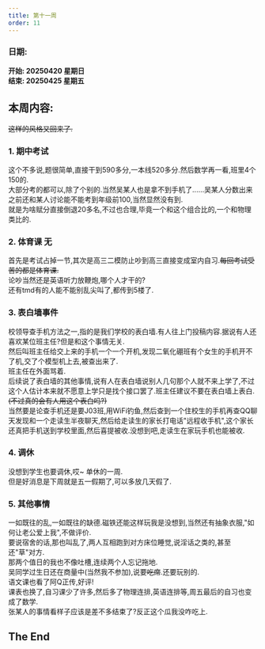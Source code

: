 ```yaml
---
title: 第十一周
order: 11
---
```


### 日期:  
**开始: 20250420 星期日**  
**结束: 20250425 星期五**  

## 本周内容:  

~~这样的风格又回来了.~~  

### 1. 期中考试

这个不多说,题很简单,直接干到590多分,一本线520多分.然后数学再一看,班里4个150的.  
大部分考的都可以,除了个别的.当然吴某人也是拿不到手机了......吴某人分数出来之前还和某人讨论能不能考到年级前100,当然显然没有到.  
就是为啥赋分直接倒退20多名,不过也合理,毕竟一个和这个组合比的,一个和物理类比的.  

### 2. 体育课 无

首先是考试占掉一节,其次是高三二模防止吵到高三直接变成室内自习.~~每回考试受苦的都是体育课.~~  
论吵当然还是英语听力放鞭炮,哪个人才干的?  
还有tmd有的人能不能别乱尖叫了,都传到5楼了.  

### 3. 表白墙事件

校领导查手机方法之一,指的是我们学校的表白墙.有人往上门投稿内容.据说有人还喜欢某位班主任?但是和这个事情无关.  
然后叫班主任给交上来的手机一个一个开机,发现二氧化硼班有个女生的手机开不了机,交了个模型机上去,被查出来了.  
班主任在外面骂着.  
后续说了表白墙的其他事情,说有人在表白墙说别人几句那个人就不来上学了,不过这个人估计本来就不愿意上学只是找个接口罢了.班主任建议不要在表白墙上表白.~~(不过真的会有人用这个表白吗?)~~  
当然要是论查手机还是要J03班,用WiFi钓鱼,然后查到一个住校生的手机再查QQ聊天发现和一个走读生半夜聊天,然后给走读生的家长打电话"远程收手机",这个家长还真把手机送到学校里面,然后喜提被收.没想到吧,走读生在家玩手机也能被收.  

### 4. 调休

没想到学生也要调休,哎~ 单休的一周.  
但是好消息是下周就是五一假期了,可以多放几天假了.  

### 5. 其他事情

一如既往的乱,一如既往的缺德.磁铁还能这样玩我是没想到,当然还有抽象衣服,"如何让老公爱上我",不做评价.  
要说宿舍的话,那也叫乱了,两人互相跑到对方床位睡觉,说淫话之类的,甚至还"草"对方.  
那两个值日的我也不像吐槽,连续两个人忘记拖地.  
吴同学过生日还在商量中(当然我不参加),说要~~吃席~~.还要玩别的.  
语文课也看了阿Q正传,好评!  
课表也换了,自习课少了许多,然后多了物理连排,英语连排等,周五最后的自习也变成了数学.  
张某人的事情看样子应该是差不多结束了?反正这个瓜我没咋吃上.  

## The End